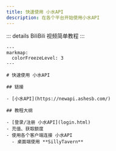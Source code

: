 ```yaml
---
title: 快速使用 小水API
description: 在各个平台开始使用小水API
---
```


::: details BiliBili 视频简单教程
<BiliBili bvid="BV1UNLzzjEvp" />
:::

````markmap
---
markmap:
  colorFreezeLevel: 3
---

# 快速使用 小水API

## 链接

- [小水API](https://newapi.ashesb.com/)

## 教程大纲

- [登录/注册 小水API](login.html)
- 充值、获取额度
- 使用各个客户端连接 小水API
  - 桌面端使用 **SillyTavern**
````